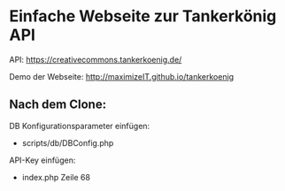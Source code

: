 # Einfache Webseite zur Tankerkönig API
API: https://creativecommons.tankerkoenig.de/

Demo der Webseite: http://maximizeIT.github.io/tankerkoenig

## Nach dem Clone:
DB Konfigurationsparameter einfügen:
- scripts/db/DBConfig.php

API-Key einfügen:
- index.php Zeile 68
